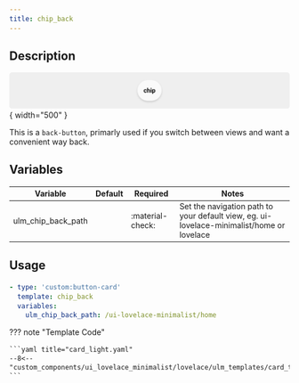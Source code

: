 ```yaml
---
title: chip_back
---
```

<!-- markdownlint-disable MD046 -->
## Description

![example-image](../../assets/img/ulm_chips/chip_example.png){ width="500" }

This is a `back-button`, primarly used if you switch between views and want a convenient way back.

## Variables

| Variable | Default | Required         | Notes             |
|----------|---------|------------------|-------------------|
| ulm_chip_back_path     |         | :material-check: | Set the navigation path to your default view, eg. ui-lovelace-minimalist/home or lovelace |

## Usage

```yaml
- type: 'custom:button-card'
  template: chip_back
  variables:
    ulm_chip_back_path: /ui-lovelace-minimalist/home
```

??? note "Template Code"

    ```yaml title="card_light.yaml"
    --8<-- "custom_components/ui_lovelace_minimalist/lovelace/ulm_templates/card_templates/chips/chip_back.yaml"
    ```
